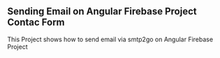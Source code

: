 Sending Email on Angular Firebase Project Contac Form
------------------------------------------------------------------------------------------------------------------------------------
This Project shows how to send email via smtp2go on Angular Firebase Project
